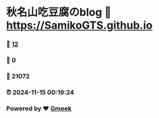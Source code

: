 # 秋名山吃豆腐のblog :link: https://SamikoGTS.github.io 
### :page_facing_up: [12](https://SamikoGTS.github.io/tag.html) 
### :speech_balloon: 0 
### :hibiscus: 21072 
### :alarm_clock: 2024-11-15 00:19:24 
### Powered by :heart: [Gmeek](https://github.com/Meekdai/Gmeek)

